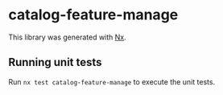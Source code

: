 # catalog-feature-manage

This library was generated with [Nx](https://nx.dev).

## Running unit tests

Run `nx test catalog-feature-manage` to execute the unit tests.
